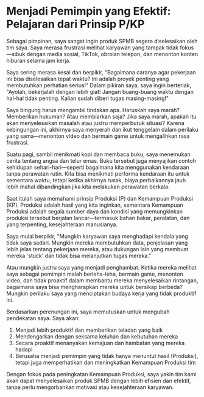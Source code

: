 # Menjadi Pemimpin yang Efektif: Pelajaran dari Prinsip P/KP

Sebagai pimpinan, saya sangat ingin produk SPMB segera diselesaikan oleh tim saya. Saya merasa frustrasi melihat karyawan yang tampak tidak fokus—sibuk dengan media sosial, TikTok, obrolan telepon, dan menonton konten hiburan selama jam kerja. 

Saya sering merasa kesal dan berpikir, "Bagaimana caranya agar pekerjaan ini bisa diselesaikan tepat waktu? Ini adalah proyek penting yang membutuhkan perhatian serius!" Dalam pikiran saya, saya ingin berteriak, "Ayolah, bekerjalah dengan lebih giat! Jangan buang-buang waktu dengan hal-hal tidak penting. Kalian sudah diberi tugas masing-masing!"

Saya bingung harus mengambil tindakan apa. Haruskah saya marah? Memberikan hukuman? Atau membiarkan saja? Jika saya marah, apakah itu akan menyelesaikan masalah atau justru memperburuk situasi? Karena kebingungan ini, akhirnya saya menyerah dan ikut tenggelam dalam perilaku yang sama—menonton video dan bermain game untuk mengalihkan rasa frustrasi.

Suatu pagi, sambil menikmati kopi dan membaca buku, saya menemukan cerita tentang angsa dan telur emas. Buku tersebut juga menyajikan contoh kehidupan sehari-hari—seperti bagaimana kita menggunakan kendaraan tanpa perawatan rutin. Kita bisa menikmati performa kendaraan itu untuk sementara waktu, tetapi ketika akhirnya rusak, biaya perbaikannya jauh lebih mahal dibandingkan jika kita melakukan perawatan berkala.

Saat itulah saya memahami prinsip Produksi (P) dan Kemampuan Produksi (KP). Produksi adalah hasil yang kita inginkan, sementara Kemampuan Produksi adalah segala sumber daya dan kondisi yang memungkinkan produksi tersebut berjalan lancar—termasuk bahan bakar, peralatan, dan yang terpenting, kesejahteraan manusianya.

Saya mulai berpikir, "Mungkin karyawan saya menghadapi kendala yang tidak saya sadari. Mungkin mereka membutuhkan data, penjelasan yang lebih jelas tentang pekerjaan mereka, atau dukungan lain yang membuat mereka 'stuck' dan tidak bisa melanjutkan tugas mereka." 

Atau mungkin justru saya yang menjadi penghambat. Ketika mereka melihat saya sebagai pemimpin malah berleha-leha, bermain game, menonton video, dan tidak proaktif dalam membantu mereka menyelesaikan rintangan, bagaimana saya bisa mengharapkan mereka untuk bersikap berbeda? Mungkin perilaku saya yang menciptakan budaya kerja yang tidak produktif ini.

Berdasarkan perenungan ini, saya memutuskan untuk mengubah pendekatan saya. Saya akan:

1. Menjadi lebih produktif dan memberikan teladan yang baik
2. Mendengarkan dengan seksama keluhan dan kebutuhan mereka
3. Secara proaktif menanyakan kemajuan dan hambatan yang mereka hadapi
4. Berusaha menjadi pemimpin yang tidak hanya menuntut hasil (Produksi), tetapi juga memperhatikan dan meningkatkan Kemampuan Produksi tim

Dengan fokus pada peningkatan Kemampuan Produksi, saya yakin tim kami akan dapat menyelesaikan produk SPMB dengan lebih efisien dan efektif, tanpa perlu mengorbankan motivasi atau kesejahteraan karyawan.
